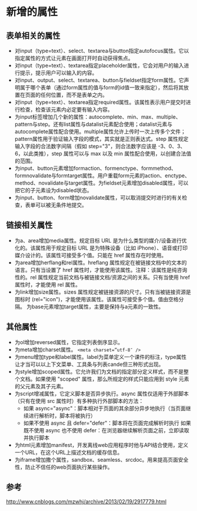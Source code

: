 # 新增的属性
## 表单相关的属性
* 对input（type=text）、select、textarea与button指定autofocus属性。它以指定属性的方式让元素在画面打开时自动获得焦点。
* 对input（type=text）、textarea指定placeholder属性，它会对用户的输入进行提示，提示用户可以输入的内容。
* 对input、output、select、textarea、button与fieldset指定form属性。它声明属于哪个表单（通过form属性的值与form的id值一致来指定），然后将其放置在页面的任何位置，而不是表单之内。
* 对input（type=text）、textarea指定required属性。该属性表示用户提交时进行检查，检查该元素内必定要有输入内容。
* 为input标签增加几个新的属性：autocomplete、min、max、multiple、pattern与step。还有list属性与datalist元素配合使用；datalist元素与autocomplete属性配合使用。multiple属性允许上传时一次上传多个文件； pattern属性用于验证输入字段的模式，其实就是正则表达式。step 属性规定输入字段的合法数字间隔（假如 step="3"，则合法数字应该是 -3、0、3、6，以此类推），step 属性可以与 max 以及 min 属性配合使用，以创建合法值的范围。
* 为input、button元素增加formaction、formenctype、formmethod、formnovalidate与formtarget属性。用户重载form元素的action、enctype、method、novalidate与target属性。为fieldset元素增加disabled属性，可以把它的子元素设为disabled状态。
* 为input、button、form增加novalidate属性，可以取消提交时进行的有关检查，表单可以被无条件地提交。

## 链接相关属性
* 为a、area增加media属性。规定目标 URL 是为什么类型的媒介/设备进行优化的。该属性用于规定目标 URL 是为特殊设备（比如 iPhone）、语音或打印媒介设计的。该属性可接受多个值。只能在 href 属性存在时使用。
* 为area增加herflang和rel属性。hreflang 属性规定在被链接文档中的文本的语言。只有当设置了 href 属性时，才能使用该属性。注释：该属性是纯咨询性的。rel 属性规定当前文档与被链接文档/资源之间的关系。只有当使用 href 属性时，才能使用 rel 属性。
* 为link增加size属性。sizes 属性规定被链接资源的尺寸。只有当被链接资源是图标时 (rel="icon")，才能使用该属性。该属性可接受多个值。值由空格分隔。
    为base元素增加target属性，主要是保持与a元素的一致性。

## 其他属性
* 为ol增加reversed属性，它指定列表倒序显示。
* 为meta增加charset属性。 `<meta charset=”utf-8″ />`
* 为menu增加type和label属性。label为菜单定义一个课件的标注，type属性让才当可以以上下文菜单、工具条与列表cande但三种形式出现。
* 为style增加scoped属性。它允许我们为文档的指定部分定义样式，而不是整个文档。如果使用 "scoped" 属性，那么所规定的样式只能应用到 style 元素的父元素及其子元素。
* 为script增减属性，它定义脚本是否异步执行。async 属性仅适用于外部脚本（只有在使用 src 属性时）有多种执行外部脚本的方法：
    * 如果 async="async"：脚本相对于页面的其余部分异步地执行（当页面继续进行解析时，脚本将被执行）
    * 如果不使用 async 且 defer="defer"：脚本将在页面完成解析时执行
    如果既不使用 async 也不使用 defer：在浏览器继续解析页面之前，立即读取并执行脚本
* 为html元素增加manifest，开发离线web应用程序时他与API结合使用，定义一个URL，在这个URL上描述文档的缓存信息。
* 为iframe增加撒个属性，sandbox、seamless、srcdoc。用来提高页面安全性，防止不信任的web页面执行某些操作。

## 参考
http://www.cnblogs.com/mzwhj/archive/2013/02/19/2917779.html


